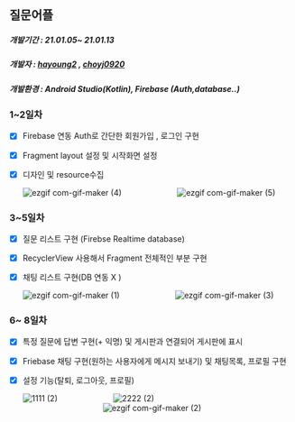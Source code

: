 ##  질문어플

#####   	개발기간 : 21.01.05~ 21.01.13

##### 개발자 : [**hayoung2**](https://github.com/hayoung2)  , [**choyj0920**](https://github.com/choyj0920)  

##### 	개발환경 : Android Studio(Kotlin), Firebase (Auth,database..)

 ###  1~2일차 

- [x] Firebase 연동 Auth로 간단한 회원가입 , 로그인 구현 

- [x] Fragment layout 설정 및 시작화면 설정 

- [x] 디자인 및 resource수집 

   ![ezgif com-gif-maker (4)](https://user-images.githubusercontent.com/39898938/104355785-80b3a900-554e-11eb-8f2e-8e533db9d0bf.gif) &nbsp; &nbsp; &nbsp; &nbsp; &nbsp; &nbsp; &nbsp;  &nbsp; &nbsp; &nbsp; &nbsp; &nbsp;  ![ezgif com-gif-maker (5)](https://user-images.githubusercontent.com/39898938/104355795-83ae9980-554e-11eb-873d-0dccfe0da623.gif) 

  

### 3~5일차

- [x] 질문 리스트 구현 (Firebse Realtime database)

- [x] RecyclerView 사용해서 Fragment 전체적인 부분 구현

- [x] 채팅 리스트 구현(DB 연동 X )

  ![ezgif com-gif-maker (1)](https://user-images.githubusercontent.com/39898938/104355689-5feb5380-554e-11eb-9eea-9c3ecb78bf9b.gif) &nbsp; &nbsp; &nbsp; &nbsp; &nbsp; &nbsp; &nbsp;  &nbsp; &nbsp; &nbsp; &nbsp; &nbsp;  ![ezgif com-gif-maker (3)](https://user-images.githubusercontent.com/39898938/104356070-d9834180-554e-11eb-942d-f4cfc47fa5d2.gif)      

    

### 6~ 8일차

- [x] 특정 질문에 답변 구현(+ 익명) 및 게시판과 연결되어 게시판에 표시

- [x] Friebase 채팅 구현(원하는 사용자에게 메시지 보내기) 및 채팅목록, 프로필 구현

- [x] 설정 기능(탈퇴, 로그아웃, 프로필)

     ![1111 (2)](https://user-images.githubusercontent.com/39898938/104355502-1d297b80-554e-11eb-8138-4690718e5ed4.gif) &nbsp; &nbsp; &nbsp; &nbsp; &nbsp; &nbsp; &nbsp;  &nbsp; &nbsp; &nbsp; &nbsp; &nbsp;  ![2222 (2)](https://user-images.githubusercontent.com/39898938/104355569-38948680-554e-11eb-8e79-973b9e4e346e.gif) <br> &nbsp; &nbsp; &nbsp;  &nbsp;  &nbsp; &nbsp; &nbsp;  &nbsp; &nbsp; &nbsp; &nbsp; &nbsp; &nbsp;  &nbsp; &nbsp; &nbsp;  &nbsp; &nbsp;    ![ezgif com-gif-maker (2)](https://user-images.githubusercontent.com/39898938/104355758-75f91400-554e-11eb-87c5-c1a6284a03d5.gif) 

   

  

  

  